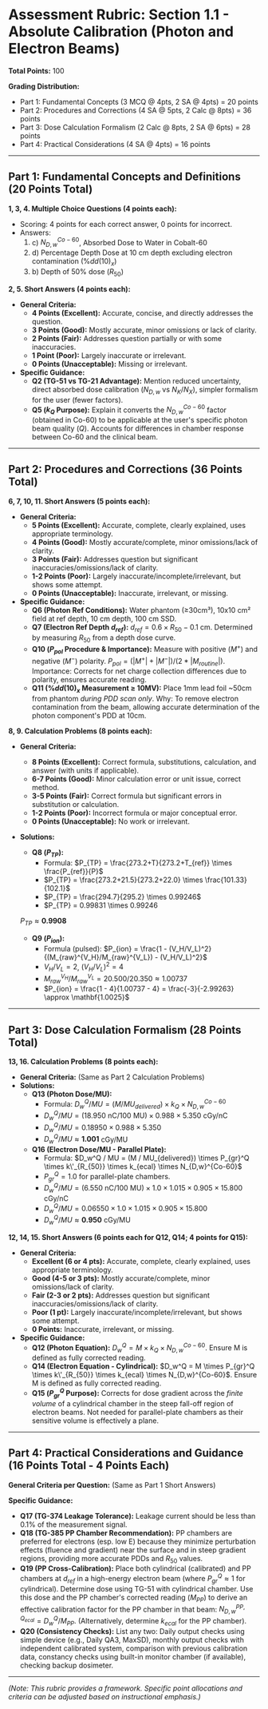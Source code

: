 # Assessment Rubric: Section 1.1 - Absolute Calibration (Photon and Electron Beams)

**Total Points:** 100

**Grading Distribution:**
*   Part 1: Fundamental Concepts (3 MCQ @ 4pts, 2 SA @ 4pts) = 20 points
*   Part 2: Procedures and Corrections (4 SA @ 5pts, 2 Calc @ 8pts) = 36 points
*   Part 3: Dose Calculation Formalism (2 Calc @ 8pts, 2 SA @ 6pts) = 28 points
*   Part 4: Practical Considerations (4 SA @ 4pts) = 16 points

---

## Part 1: Fundamental Concepts and Definitions (20 Points Total)

**1, 3, 4. Multiple Choice Questions (4 points each):**
*   Scoring: 4 points for each correct answer, 0 points for incorrect.
*   Answers:
    1.  c) $N_{D,w}^{Co-60}$, Absorbed Dose to Water in Cobalt-60
    3.  d) Percentage Depth Dose at 10 cm depth excluding electron contamination ($\%dd(10)_x$)
    4.  b) Depth of 50% dose ($R_{50}$)

**2, 5. Short Answers (4 points each):**
*   **General Criteria:**
    *   **4 Points (Excellent):** Accurate, concise, and directly addresses the question.
    *   **3 Points (Good):** Mostly accurate, minor omissions or lack of clarity.
    *   **2 Points (Fair):** Addresses question partially or with some inaccuracies.
    *   **1 Point (Poor):** Largely inaccurate or irrelevant.
    *   **0 Points (Unacceptable):** Missing or irrelevant.
*   **Specific Guidance:**
    *   **Q2 (TG-51 vs TG-21 Advantage):** Mention reduced uncertainty, direct absorbed dose calibration ($N_{D,w}$ vs $N_K/N_X$), simpler formalism for the user (fewer factors).
    *   **Q5 ($k_Q$ Purpose):** Explain it converts the $N_{D,w}^{Co-60}$ factor (obtained in Co-60) to be applicable at the user's specific photon beam quality ($Q$). Accounts for differences in chamber response between Co-60 and the clinical beam.

---

## Part 2: Procedures and Corrections (36 Points Total)

**6, 7, 10, 11. Short Answers (5 points each):**
*   **General Criteria:**
    *   **5 Points (Excellent):** Accurate, complete, clearly explained, uses appropriate terminology.
    *   **4 Points (Good):** Mostly accurate/complete, minor omissions/lack of clarity.
    *   **3 Points (Fair):** Addresses question but significant inaccuracies/omissions/lack of clarity.
    *   **1-2 Points (Poor):** Largely inaccurate/incomplete/irrelevant, but shows some attempt.
    *   **0 Points (Unacceptable):** Inaccurate, irrelevant, or missing.
*   **Specific Guidance:**
    *   **Q6 (Photon Ref Conditions):** Water phantom (≥30cm³), 10x10 cm² field at ref depth, 10 cm depth, 100 cm SSD.
    *   **Q7 (Electron Ref Depth $d_{ref}$):** $d_{ref} = 0.6 \times R_{50} - 0.1$ cm. Determined by measuring $R_{50}$ from a depth dose curve.
    *   **Q10 ($P_{pol}$ Procedure & Importance):** Measure with positive ($M^+$) and negative ($M^-$) polarity. $P_{pol} = (|M^+| + |M^-|) / (2 * |M_{routine}|)$. Importance: Corrects for net charge collection differences due to polarity, ensures accurate reading.
    *   **Q11 ($\%dd(10)_x$ Measurement ≥ 10MV):** Place 1mm lead foil ~50cm from phantom *during PDD scan only*. Why: To remove electron contamination from the beam, allowing accurate determination of the photon component's PDD at 10cm.

**8, 9. Calculation Problems (8 points each):**
*   **General Criteria:**
    *   **8 Points (Excellent):** Correct formula, substitutions, calculation, and answer (with units if applicable).
    *   **6-7 Points (Good):** Minor calculation error or unit issue, correct method.
    *   **3-5 Points (Fair):** Correct formula but significant errors in substitution or calculation.
    *   **1-2 Points (Poor):** Incorrect formula or major conceptual error.
    *   **0 Points (Unacceptable):** No work or irrelevant.
*   **Solutions:**
    *   **Q8 ($P_{TP}$):**
        *   Formula: $P_{TP} = \frac{273.2+T}{273.2+T_{ref}} \times \frac{P_{ref}}{P}$
        *   $P_{TP} = \frac{273.2+21.5}{273.2+22.0} \times \frac{101.33}{102.1}$
        *   $P_{TP} = \frac{294.7}{295.2} \times 0.99246$
        *   $P_{TP} = 0.99831 \times 0.99246 


       $P_{TP} \approx \mathbf{0.9908}$
    *   **Q9 ($P_{ion}$):**
        *   Formula (pulsed): $P_{ion} = \frac{1 - (V_H/V_L)^2}{(M_{raw}^{V_H}/M_{raw}^{V_L}) - (V_H/V_L)^2}$
        *   $V_H/V_L = 2$, $(V_H/V_L)^2 = 4$
        *   $M_{raw}^{V_H}/M_{raw}^{V_L} = 20.500 / 20.350 \approx 1.00737$
        *   $P_{ion} = \frac{1 - 4}{1.00737 - 4} = \frac{-3}{-2.99263} \approx \mathbf{1.0025}$

---

## Part 3: Dose Calculation Formalism (28 Points Total)

**13, 16. Calculation Problems (8 points each):**
*   **General Criteria:** (Same as Part 2 Calculation Problems)
*   **Solutions:**
    *   **Q13 (Photon Dose/MU):**
        *   Formula: $D_w^Q / MU = (M / MU_{delivered}) \times k_Q \times N_{D,w}^{Co-60}$
        *   $D_w^Q / MU = (18.950 \text{ nC} / 100 \text{ MU}) \times 0.988 \times 5.350 \text{ cGy/nC}$
        *   $D_w^Q / MU = 0.18950 \times 0.988 \times 5.350$
        *   $D_w^Q / MU \approx \mathbf{1.001}$ cGy/MU
    *   **Q16 (Electron Dose/MU - Parallel Plate):**
        *   Formula: $D_w^Q / MU = (M / MU_{delivered}) \times P_{gr}^Q \times k\'_{R_{50}} \times k_{ecal} \times N_{D,w}^{Co-60}$
        *   $P_{gr}^Q = 1.0$ for parallel-plate chambers.
        *   $D_w^Q / MU = (6.550 \text{ nC} / 100 \text{ MU}) \times 1.0 \times 1.015 \times 0.905 \times 15.800 \text{ cGy/nC}$
        *   $D_w^Q / MU = 0.06550 \times 1.0 \times 1.015 \times 0.905 \times 15.800$
        *   $D_w^Q / MU \approx \mathbf{0.950}$ cGy/MU

**12, 14, 15. Short Answers (6 points each for Q12, Q14; 4 points for Q15):**
*   **General Criteria:**
    *   **Excellent (6 or 4 pts):** Accurate, complete, clearly explained, uses appropriate terminology.
    *   **Good (4-5 or 3 pts):** Mostly accurate/complete, minor omissions/lack of clarity.
    *   **Fair (2-3 or 2 pts):** Addresses question but significant inaccuracies/omissions/lack of clarity.
    *   **Poor (1 pt):** Largely inaccurate/incomplete/irrelevant, but shows some attempt.
    *   **0 Points:** Inaccurate, irrelevant, or missing.
*   **Specific Guidance:**
    *   **Q12 (Photon Equation):** $D_w^Q = M \times k_Q \times N_{D,w}^{Co-60}$. Ensure M is defined as fully corrected reading.
    *   **Q14 (Electron Equation - Cylindrical):** $D_w^Q = M \times P_{gr}^Q \times k\'_{R_{50}} \times k_{ecal} \times N_{D,w}^{Co-60}$. Ensure M is defined as fully corrected reading.
    *   **Q15 ($P_{gr}^Q$ Purpose):** Corrects for dose gradient across the *finite volume* of a cylindrical chamber in the steep fall-off region of electron beams. Not needed for parallel-plate chambers as their sensitive volume is effectively a plane.

---

## Part 4: Practical Considerations and Guidance (16 Points Total - 4 Points Each)

**General Criteria per Question:** (Same as Part 1 Short Answers)

**Specific Guidance:**

*   **Q17 (TG-374 Leakage Tolerance):** Leakage current should be less than 0.1% of the measurement signal.
*   **Q18 (TG-385 PP Chamber Recommendation):** PP chambers are preferred for electrons (esp. low E) because they minimize perturbation effects (fluence and gradient) near the surface and in steep gradient regions, providing more accurate PDDs and $R_{50}$ values.
*   **Q19 (PP Cross-Calibration):** Place both cylindrical (calibrated) and PP chambers at $d_{ref}$ in a high-energy electron beam (where $P_{gr}^Q \approx 1$ for cylindrical). Determine dose using TG-51 with cylindrical chamber. Use this dose and the PP chamber's corrected reading ($M_{PP}$) to derive an effective calibration factor for the PP chamber in that beam: $N_{D,w}^{PP, Q_{ecal}} = D_w^Q / M_{PP}$. (Alternatively, determine $k_{ecal}$ for the PP chamber).
*   **Q20 (Consistency Checks):** List any two: Daily output checks using simple device (e.g., Daily QA3, MaxSD), monthly output checks with independent calibrated system, comparison with previous calibration data, constancy checks using built-in monitor chamber (if available), checking backup dosimeter.

---

*(Note: This rubric provides a framework. Specific point allocations and criteria can be adjusted based on instructional emphasis.)*
